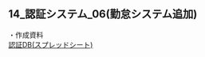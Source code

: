 ## 14_認証システム_06(勤怠システム追加)

・作成資料  
[認証DB(スプレッドシート)](https://docs.google.com/spreadsheets/d/1T38AatiGMUbrBJLGdlIDv4HPkwuu5Eh83oJ7HulaD3k/edit?usp=sharing)


